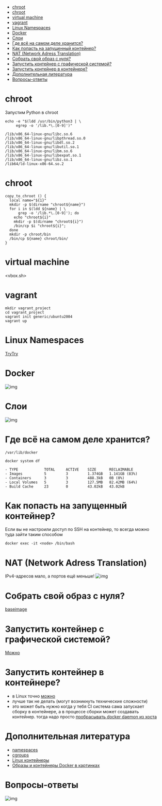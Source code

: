 - [chroot](#orgd86181d)
- [chroot](#org8b76e6d)
- [virtual machine](#org0cc7e89)
- [vagrant](#org0410561)
- [Linux Namespaces](#orgd00a909)
- [Docker](#org607ed23)
- [Слои](#org7fed6d6)
- [Где всё на самом деле хранится?](#orga52996c)
- [Как попасть на запущенный контейнер?](#orgb8d68a1)
- [NAT (Network Adress Translation)](#orgccd6815)
- [Собрать свой образ с нуля?](#org560714a)
- [Запустить контейнер с графической системой?](#org0553a78)
- [Запустить контейнер в контейнере?](#org86a3f24)
- [Дополнительная литература](#orgc4bb8e8)
- [Вопросы-ответы](#orgc8e78f6)



<a id="orgd86181d"></a>

# chroot

Запустим Python в chroot

```shell
echo -e "$(ldd /usr/bin/python3 | \
     egrep -o '/lib.*\.[0-9]')"
```

    /lib/x86_64-linux-gnu/libc.so.6
    /lib/x86_64-linux-gnu/libpthread.so.0
    /lib/x86_64-linux-gnu/libdl.so.2
    /lib/x86_64-linux-gnu/libutil.so.1
    /lib/x86_64-linux-gnu/libm.so.6
    /lib/x86_64-linux-gnu/libexpat.so.1
    /lib/x86_64-linux-gnu/libz.so.1
    /lib64/ld-linux-x86-64.so.2


<a id="org8b76e6d"></a>

# chroot

```shell
copy_to_chroot () {
  local name="${1}"
  mkdir -p $(dirname "chroot${name}")
  for i in $(ldd ${name} | \
      grep -o '/lib.*\.[0-9]'); do
    echo "chroot${i}"
    mkdir -p $(dirname "chroot${i}")
    /bin/cp $i "chroot${i}";
  done
  mkdir -p chroot/bin
  /bin/cp ${name} chroot/bin/
}
```


<a id="org0cc7e89"></a>

# virtual machine

<vbox.sh>


<a id="org0410561"></a>

# vagrant

```shell
mkdir vagrant_project
cd vagrant_project
vagrant init generic/ubuntu2004
vagrant up
```


<a id="orgd00a909"></a>

# Linux Namespaces

<span class="underline"><span class="underline">[TryTry](https://github.com/imankulov/trytry)</span></span>


<a id="org607ed23"></a>

# Docker

![img](docker.jpg)


<a id="org7fed6d6"></a>

# Слои

![img](layers.png)


<a id="orga52996c"></a>

# Где всё на самом деле хранится?

    /var/lib/docker

```shell
docker system df
```

    - TYPE            TOTAL     ACTIVE    SIZE      RECLAIMABLE
    - Images          5         3         1.374GB   1.141GB (83%)
    - Containers      3         3         488.3kB   0B (0%)
    - Local Volumes   5         3         127.5MB   82.42MB (64%)
    - Build Cache     23        0         43.02kB   43.02kB


<a id="orgb8d68a1"></a>

# Как попасть на запущенный контейнер?

Если вы не настроили доступ по SSH на контейнер, то всегда можно туда зайти таким способом

```shell
docker exec -it <node> /bin/bash
```


<a id="orgccd6815"></a>

# NAT (Network Adress Translation)

IPv4-адресов мало, а портов ещё меньше!
![img](nat.jpg)


<a id="org560714a"></a>

# Собрать свой образ с нуля?

<span class="underline"><span class="underline">[baseimage](https://docs.docker.com/develop/develop-images/baseimages/)</span></span>


<a id="org0553a78"></a>

# Запустить контейнер с графической системой?

<span class="underline"><span class="underline">[Можно](https://www.cloudsavvyit.com/10520/how-to-run-gui-applications-in-a-docker-container/)</span></span>


<a id="org86a3f24"></a>

# Запустить контейнер в контейнере?

-   в Linux точно <span class="underline"><span class="underline">[можно](https://jpetazzo.github.io/2015/09/03/do-not-use-docker-in-docker-for-ci/)</span></span>
-   лучше так не делать (могут возникнуть технические сложности)
-   это может быть нужно когда у тебя CI система сама запускает сборку в контейнере, а в процессе сборки может создавать контейнер. тогда надо просто <span class="underline"><span class="underline">[пробрасывать docker daemon из хоста](https://itnext.io/docker-in-docker-521958d34efd?gi=a966915566a0)</span></span>


<a id="orgc4bb8e8"></a>

# Дополнительная литература

-   <span class="underline"><span class="underline">[namespaces](https://habr.com/ru/company/selectel/blog/279281/)</span></span>
-   <span class="underline"><span class="underline">[cgroups](https://habr.com/ru/company/selectel/blog/303190/)</span></span>
-   <span class="underline"><span class="underline">[Linux контейнеры](https://habr.com/ru/company/redhatrussia/blog/352052/)</span></span>
-   <span class="underline"><span class="underline">[Образы и контейнеры Docker в картинках](https://habr.com/ru/post/272145/)</span></span>


<a id="orgc8e78f6"></a>

# Вопросы-ответы

![img](questions.jpg)
